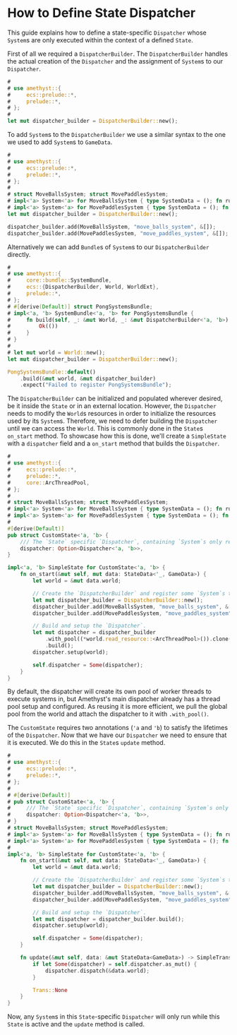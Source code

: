 # How to Define State Dispatcher

This guide explains how to define a state-specific `Dispatcher` whose `System`s are only executed within the context of a defined `State`.

First of all we required a `DispatcherBuilder`. The `DispatcherBuilder` handles the actual creation of the `Dispatcher` and the assignment of `System`s to our `Dispatcher`.

```rust ,edition2018,no_run,noplaypen
#
# use amethyst::{
#     ecs::prelude::*,
#     prelude::*,
# };
# 
let mut dispatcher_builder = DispatcherBuilder::new();
```

To add `System`s to the `DispatcherBuilder` we use a similar syntax to the one we used to add `System`s to `GameData`.

```rust ,edition2018,no_run,noplaypen
#
# use amethyst::{
#     ecs::prelude::*,
#     prelude::*,
# };
#
# struct MoveBallsSystem; struct MovePaddlesSystem;
# impl<'a> System<'a> for MoveBallsSystem { type SystemData = (); fn run(&mut self, _: ()) {} }
# impl<'a> System<'a> for MovePaddlesSystem { type SystemData = (); fn run(&mut self, _: ()) {} }
let mut dispatcher_builder = DispatcherBuilder::new();

dispatcher_builder.add(MoveBallsSystem, "move_balls_system", &[]);
dispatcher_builder.add(MovePaddlesSystem, "move_paddles_system", &[]);
```

Alternatively we can add `Bundle`s of `System`s to our `DispatcherBuilder` directly.

```rust ,edition2018,no_run,noplaypen
#
# use amethyst::{
#     core::bundle::SystemBundle,
#     ecs::{DispatcherBuilder, World, WorldExt},
#     prelude::*,
# };
# #[derive(Default)] struct PongSystemsBundle;
# impl<'a, 'b> SystemBundle<'a, 'b> for PongSystemsBundle {
#     fn build(self, _: &mut World, _: &mut DispatcherBuilder<'a, 'b>) -> Result<(), amethyst::Error> {
#         Ok(())
#     }
# }
#
# let mut world = World::new();
let mut dispatcher_builder = DispatcherBuilder::new();

PongSystemsBundle::default()
    .build(&mut world, &mut dispatcher_builder)
    .expect("Failed to register PongSystemsBundle");
```

The `DispatcherBuilder` can be initialized and populated wherever desired, be it inside the `State` or in an external location. However, the `Dispatcher` needs to modify the `World`s resources in order to initialize the resources used by its `System`s. Therefore, we need to defer building the `Dispatcher` until we can access the `World`. This is commonly done in the `State`s `on_start` method. To showcase how this is done, we'll create a `SimpleState` with a `dispatcher` field and a `on_start` method that builds the `Dispatcher`.

```rust ,edition2018,no_run,noplaypen
#
# use amethyst::{
#     ecs::prelude::*,
#     prelude::*,
#     core::ArcThreadPool,
# };
#
# struct MoveBallsSystem; struct MovePaddlesSystem;
# impl<'a> System<'a> for MoveBallsSystem { type SystemData = (); fn run(&mut self, _: ()) {} }
# impl<'a> System<'a> for MovePaddlesSystem { type SystemData = (); fn run(&mut self, _: ()) {} }
#
#[derive(Default)]
pub struct CustomState<'a, 'b> {
    /// The `State` specific `Dispatcher`, containing `System`s only relevant for this `State`.
    dispatcher: Option<Dispatcher<'a, 'b>>,
}

impl<'a, 'b> SimpleState for CustomState<'a, 'b> {
    fn on_start(&mut self, mut data: StateData<'_, GameData>) {
        let world = &mut data.world;

        // Create the `DispatcherBuilder` and register some `System`s that should only run for this `State`.
        let mut dispatcher_builder = DispatcherBuilder::new();
        dispatcher_builder.add(MoveBallsSystem, "move_balls_system", &[]);
        dispatcher_builder.add(MovePaddlesSystem, "move_paddles_system", &[]);

        // Build and setup the `Dispatcher`.
        let mut dispatcher = dispatcher_builder
            .with_pool((*world.read_resource::<ArcThreadPool>()).clone())
            .build();
        dispatcher.setup(world);

        self.dispatcher = Some(dispatcher);
    }
}
```

By default, the dispatcher will create its own pool of worker threads to execute systems in, but Amethyst's main dispatcher already has a thread pool setup and configured. As reusing it is more efficient, we pull the global pool from the world and attach the dispatcher to it with `.with_pool()`.

The `CustomState` requires two annotations (`'a` and `'b`) to satisfy the lifetimes of the `Dispatcher`. Now that we have our `Dispatcher` we need to ensure that it is executed. We do this in the `State`s `update` method.

```rust ,edition2018,no_run,noplaypen
#
# use amethyst::{
#     ecs::prelude::*,
#     prelude::*,
# };
#
# #[derive(Default)]
# pub struct CustomState<'a, 'b> {
#     /// The `State` specific `Dispatcher`, containing `System`s only relevant for this `State`.
#     dispatcher: Option<Dispatcher<'a, 'b>>,
# }
# struct MoveBallsSystem; struct MovePaddlesSystem;
# impl<'a> System<'a> for MoveBallsSystem { type SystemData = (); fn run(&mut self, _: ()) {} }
# impl<'a> System<'a> for MovePaddlesSystem { type SystemData = (); fn run(&mut self, _: ()) {} }
#
impl<'a, 'b> SimpleState for CustomState<'a, 'b> {
    fn on_start(&mut self, mut data: StateData<'_, GameData>) {
        let world = &mut data.world;

        // Create the `DispatcherBuilder` and register some `System`s that should only run for this `State`.
        let mut dispatcher_builder = DispatcherBuilder::new();
        dispatcher_builder.add(MoveBallsSystem, "move_balls_system", &[]);
        dispatcher_builder.add(MovePaddlesSystem, "move_paddles_system", &[]);

        // Build and setup the `Dispatcher`.
        let mut dispatcher = dispatcher_builder.build();
        dispatcher.setup(world);

        self.dispatcher = Some(dispatcher);
    }

    fn update(&mut self, data: &mut StateData<GameData>) -> SimpleTrans {
        if let Some(dispatcher) = self.dispatcher.as_mut() {
            dispatcher.dispatch(&data.world);
        }

        Trans::None
    }
}
```

Now, any `System`s in this `State`-specific `Dispatcher` will only run while this `State` is active and the `update` method is called.

